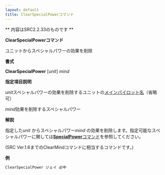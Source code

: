 ```yaml
---
layout: default
title: ClearSpecialPowerコマンド
---
```

** 内容はSRC2.2.33のものです **

**ClearSpecialPowerコマンド**

ユニットからスペシャルパワーの効果を削除

**書式**

**ClearSpecialPower** [*unit*] *mind*

**指定項目説明**

*unit*スペシャルパワーの効果を削除するユニットの[メインパイロット名](メインパイロット名.md)（省略可）

*mind*効果を削除するスペシャルパワー

**解説**

指定した*unit* からスペシャルパワー*mind* の効果を削除します。指定可能なスペシャルパワーに関しては[**SpecialPower**コマンド](SpecialPowerコマンド.md)を参照してください。

(SRC Ver.1.6までのClearMindコマンドに相当するコマンドです。)

**例**
```sh
ClearSpecialPower ジェイ 必中
```

